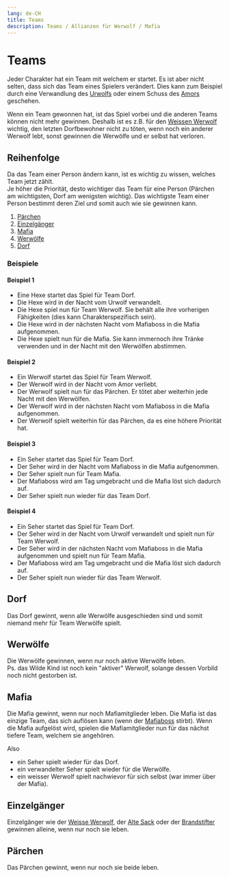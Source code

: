 ```yaml
---
lang: de-CH
title: Teams
description: Teams / Allianzen für Werwolf / Mafia
---
```


# Teams

Jeder Charakter hat ein Team mit welchem er startet. Es ist aber nicht selten, dass sich das Team eines Spielers verändert. Dies kann zum Beispiel durch eine Verwandlung des [Urwolfs](../characters/great_werewolf.html) oder einem Schuss des [Amors](../characters/cupid.html) geschehen.

Wenn ein Team gewonnen hat, ist das Spiel vorbei und die anderen Teams können nicht mehr gewinnen. Deshalb ist es z.B. für den [Weissen Werwolf](../characters/white_werewolf.html) wichtig, den letzten Dorfbewohner nicht zu töten, wenn noch ein anderer Werwolf lebt, sonst gewinnen die Werwölfe und er selbst hat verloren.

## Reihenfolge

Da das Team einer Person ändern kann, ist es wichtig zu wissen, welches Team jetzt zählt.  
Je höher die Priorität, desto wichtiger das Team für eine Person (Pärchen am wichtigsten, Dorf am wenigsten wichtig). Das wichtigste Team einer Person bestimmt deren Ziel und somit auch wie sie gewinnen kann.

1. [Pärchen](#pärchen)
2. [Einzelgänger](#einzelgänger)
3. [Mafia](#mafia)
4. [Werwölfe](#werwölfe)
5. [Dorf](#dorf)

### Beispiele

#### Beispiel 1

- Eine Hexe startet das Spiel für Team Dorf.
- Die Hexe wird in der Nacht vom Urwolf verwandelt.
- Die Hexe spiel nun für Team Werwolf. Sie behält alle ihre vorherigen Fähigkeiten (dies kann Charakterspezifisch sein).
- Die Hexe wird in der nächsten Nacht vom Mafiaboss in die Mafia aufgenommen.
- Die Hexe spielt nun für die Mafia. Sie kann immernoch ihre Tränke verwenden und in der Nacht mit den Werwölfen abstimmen.

#### Beispiel 2

- Ein Werwolf startet das Spiel für Team Werwolf.
- Der Werwolf wird in der Nacht vom Amor verliebt.
- Der Werwolf spielt nun für das Pärchen. Er tötet aber weiterhin jede Nacht mit den Werwölfen.
- Der Werwolf wird in der nächsten Nacht vom Mafiaboss in die Mafia aufgenommen.
- Der Werwolf spielt weiterhin für das Pärchen, da es eine höhere Priorität hat.

#### Beispiel 3

- Ein Seher startet das Spiel für Team Dorf.
- Der Seher wird in der Nacht vom Mafiaboss in die Mafia aufgenommen.
- Der Seher spielt nun für Team Mafia.
- Der Mafiaboss wird am Tag umgebracht und die Mafia löst sich dadurch auf.
- Der Seher spielt nun wieder für das Team Dorf.

#### Beispiel 4

- Ein Seher startet das Spiel für Team Dorf.
- Der Seher wird in der Nacht vom Urwolf verwandelt und spielt nun für Team Werwolf.
- Der Seher wird in der nächsten Nacht vom Mafiaboss in die Mafia aufgenommen und spielt nun für Team Mafia.
- Der Mafiaboss wird am Tag umgebracht und die Mafia löst sich dadurch auf.
- Der Seher spielt nun wieder für das Team Werwolf.

## Dorf

Das Dorf gewinnt, wenn alle Werwölfe ausgeschieden sind und somit niemand mehr für Team Werwölfe spielt.

## Werwölfe

Die Werwölfe gewinnen, wenn nur noch aktive Werwölfe leben.  
Ps. das Wilde Kind ist noch kein "aktiver" Werwolf, solange dessen Vorbild noch nicht gestorben ist.

## Mafia

Die Mafia gewinnt, wenn nur noch Mafiamitglieder leben. Die Mafia ist das einzige Team, das sich auflösen kann (wenn der [Mafiaboss](../characters/mafiaboss.html) stirbt). Wenn die Mafia aufgelöst wird, spielen die Mafiamitglieder nun für das nächst tiefere Team, welchem sie angehören.

Also

- ein Seher spielt wieder für das Dorf.
- ein verwandelter Seher spielt wieder für die Werwölfe.
- ein weisser Werwolf spielt nachwievor für sich selbst (war immer über der Mafia).

## Einzelgänger

Einzelgänger wie der [Weisse Werwolf](../characters/white_werewolf.html), der [Alte Sack](../characters/old_dude.html) oder der [Brandstifter](../characters/arsonist.html) gewinnen alleine, wenn nur noch sie leben.

## Pärchen

Das Pärchen gewinnt, wenn nur noch sie beide leben.
